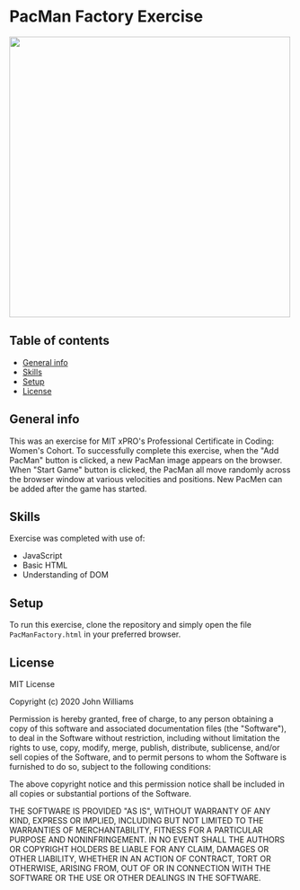 # PacMan Factory Exercise
<img src= "https://user-images.githubusercontent.com/89999452/139878149-58f2a542-2f61-4cd4-8ede-bd61db473c1b.png" width='500'/>

## Table of contents
* [General info](#general-info)
* [Skills](#skills)
* [Setup](#setup)
* [License](#license)

## General info
This was an exercise for MIT xPRO's Professional Certificate in Coding: Women's Cohort. To successfully complete this exercise, when the "Add PacMan" button is clicked, a new PacMan image appears on the browser. When "Start Game" button is clicked, the PacMan all move randomly across the browser window at various velocities and positions. New PacMen can be added after the game has started.
	
## Skills
Exercise was completed with use of:
* JavaScript
* Basic HTML
* Understanding of DOM
	
## Setup
To run this exercise, clone the repository and simply open the file ```PacManFactory.html``` in your preferred browser.

## License
MIT License

Copyright (c) 2020 John Williams

Permission is hereby granted, free of charge, to any person obtaining a copy
of this software and associated documentation files (the "Software"), to deal
in the Software without restriction, including without limitation the rights
to use, copy, modify, merge, publish, distribute, sublicense, and/or sell
copies of the Software, and to permit persons to whom the Software is
furnished to do so, subject to the following conditions:

The above copyright notice and this permission notice shall be included in all
copies or substantial portions of the Software.

THE SOFTWARE IS PROVIDED "AS IS", WITHOUT WARRANTY OF ANY KIND, EXPRESS OR
IMPLIED, INCLUDING BUT NOT LIMITED TO THE WARRANTIES OF MERCHANTABILITY,
FITNESS FOR A PARTICULAR PURPOSE AND NONINFRINGEMENT. IN NO EVENT SHALL THE
AUTHORS OR COPYRIGHT HOLDERS BE LIABLE FOR ANY CLAIM, DAMAGES OR OTHER
LIABILITY, WHETHER IN AN ACTION OF CONTRACT, TORT OR OTHERWISE, ARISING FROM,
OUT OF OR IN CONNECTION WITH THE SOFTWARE OR THE USE OR OTHER DEALINGS IN THE
SOFTWARE.



